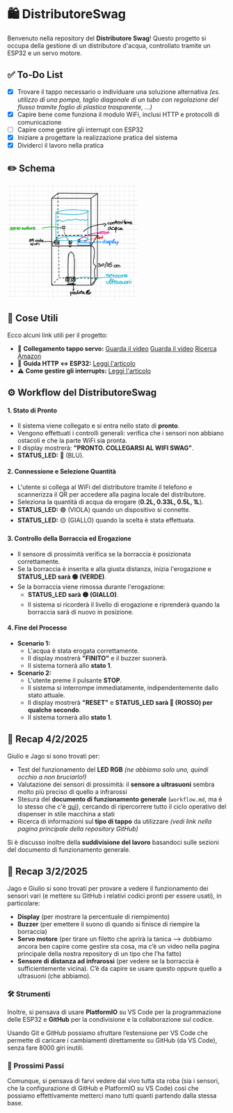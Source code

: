 # 🛍️ DistributoreSwag

Benvenuto nella repository del **Distributore Swag**! Questo progetto si occupa della gestione di un distributore d'acqua, controllato tramite un ESP32 e un servo motore.

## ✅ To-Do List

- [x] Trovare il tappo necessario o individuare una soluzione alternativa *(es. utilizzo di una pompa, taglio diagonale di un tubo con regolazione del flusso tramite foglio di plastica trasparente, ...)*
- [x] Capire bene come funziona il modulo WiFi, inclusi HTTP e protocolli di comunicazione
- [ ] Capire come gestire gli interrupt con ESP32
- [x] Iniziare a progettare la realizzazione pratica del sistema
- [x] Dividerci il lavoro nella pratica

## ✏️ Schema
<img src="Schema.png" alt="Alt text" width="300">

## 📌 Cose Utili

Ecco alcuni link utili per il progetto:

- 🎥 **Collegamento tappo servo:** [Guarda il video](https://youtu.be/ywjtrN_QuFI) [Guarda il video](https://www.youtube.com/shorts/YKhZU1_dNQs) [Ricerca Amazon](https://www.amazon.it/s?k=tappo+erogatore+tanica&__mk_it_IT=%C3%85M%C3%85%C5%BD%C3%95%C3%91&crid=3QHH02E7DG4O3&sprefix=tappo+erogatore+tanic%2Caps%2C174&ref=nb_sb_noss_2)
- 🔗 **Guida HTTP ↔ ESP32:** [Leggi l'articolo](https://randomnerdtutorials.com/esp32-servo-motor-web-server-arduino-ide/)
- ⚠️ **Come gestire gli interrupts:** [Leggi l'articolo](https://lastminuteengineers.com/handling-esp32-gpio-interrupts-tutorial/)


## ⚙️ Workflow del DistributoreSwag

#### 1. Stato di Pronto
- Il sistema viene collegato e si entra nello stato di **pronto**.
- Vengono effettuati i controlli generali: verifica che i sensori non abbiano ostacoli e che la parte WiFi sia pronta.
- Il display mostrerà: **"PRONTO. COLLEGARSI AL WIFI SWAG"**.
- **STATUS_LED:** 🔵 (BLU).

#### 2. Connessione e Selezione Quantità
- L'utente si collega al WiFi del distributore tramite il telefono e scannerizza il QR per accedere alla pagina locale del distributore.
- Seleziona la quantità di acqua da erogare (**0.2L, 0.33L, 0.5L, 1L**).
- **STATUS_LED:** 🟣 (VIOLA) quando un dispositivo si connette.
- **STATUS_LED:** 🟡 (GIALLO) quando la scelta è stata effettuata.

#### 3. Controllo della Borraccia ed Erogazione
- Il sensore di prossimità verifica se la borraccia è posizionata correttamente.
- Se la borraccia è inserita e alla giusta distanza, inizia l'erogazione e **STATUS_LED sarà 🟢 (VERDE)**.
- Se la borraccia viene rimossa durante l'erogazione:
  - **STATUS_LED sarà 🟡 (GIALLO)**.
  - Il sistema si ricorderà il livello di erogazione e riprenderà quando la borraccia sarà di nuovo in posizione.

#### 4. Fine del Processo
- **Scenario 1:**
  - L'acqua è stata erogata correttamente.
  - Il display mostrerà **"FINITO"** e il buzzer suonerà.
  - Il sistema tornerà allo **stato 1**.
- **Scenario 2:**
  - L'utente preme il pulsante **STOP**.
  - Il sistema si interrompe immediatamente, indipendentemente dallo stato attuale.
  - Il display mostrerà **"RESET"** e **STATUS_LED sarà 🔴 (ROSSO) per qualche secondo**.
  - Il sistema tornerà allo **stato 1**.



## 📅 Recap 4/2/2025

Giulio e Jago si sono trovati per:
- Test del funzionamento del **LED RGB** *(ne abbiamo solo uno, quindi occhio a non bruciarlo!)*
- Valutazione dei sensori di prossimità: il **sensore a ultrasuoni** sembra molto più preciso di quello a infrarossi
- Stesura del **documento di funzionamento generale** (`workflow.md`, ma è lo stesso che c'è [qui](https://github.com/renna3/distributoreSwag/tree/main#%EF%B8%8F-workflow-del-distributoreswag)), cercando di ripercorrere tutto il ciclo operativo del dispenser in stile macchina a stati
- Ricerca di informazioni sul **tipo di tappo** da utilizzare *(vedi link nella pagina principale della repository GitHub)*

Si è discusso inoltre della **suddivisione del lavoro** basandoci sulle sezioni del documento di funzionamento generale.


## 📅 Recap 3/2/2025

Jago e Giulio si sono trovati per provare a vedere il funzionamento dei sensori vari (e mettere su GitHub i relativi codici pronti per essere usati), in particolare:

- **Display** (per mostrare la percentuale di riempimento)
- **Buzzer** (per emettere il suono di quando si finisce di riempire la borraccia)
- **Servo motore** (per tirare un filetto che aprirà la tanica —> dobbiamo ancora ben capire come gestire sta cosa, ma c’è un video nella pagina principale della nostra repository di un tipo che l’ha fatto)
- **Sensore di distanza ad infrarossi** (per vedere se la borraccia è sufficientemente vicina). C’è da capire se usare questo oppure quello a ultrasuoni (che abbiamo).

### 🛠️ Strumenti

Inoltre, si pensava di usare **PlatformIO** su VS Code per la programmazione delle ESP32 e **GitHub** per la condivisione e la collaborazione sul codice.

Usando Git e GitHub possiamo sfruttare l’estensione per VS Code che permette di caricare i cambiamenti direttamente su GitHub (da VS Code), senza fare 8000 giri inutili.

### 🚀 Prossimi Passi

Comunque, si pensava di farvi vedere dal vivo tutta sta roba (sia i sensori, che la configurazione di GitHub e PlatformIO su VS Code) così che possiamo effettivamente metterci mano tutti quanti partendo dalla stessa base.

